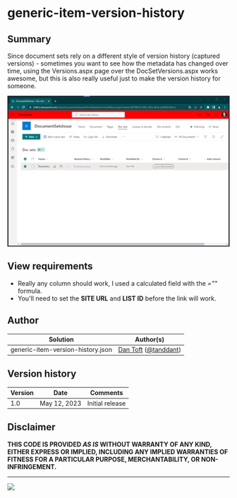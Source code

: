 # generic-item-version-history

## Summary
Since document sets rely on a different style of version history (captured versions) - sometimes you want to see how the metadata has changed over time, using the Versions.aspx page over the DocSetVersions.aspx works awesome, but this is also really useful just to make the version history for someone.

![screenshot of the sample](./assets/screenshot.gif)

## View requirements

- Really any column should work, I used a calculated field with the _=""_ formula.
- You'll need to set the __SITE URL__ and __LIST ID__ before the link will work.

## Author

| Solution                          | Author(s)                                                                           |
| --------------------------------- | ----------------------------------------------------------------------------------- |
| generic-item-version-history.json | [Dan Toft](https://github.com/Tanddant) ([@tanddant](https://twitter.com/tanddant)) |

## Version history

| Version | Date         | Comments        |
| ------- | ------------ | --------------- |
| 1.0     | May 12, 2023 | Initial release |

## Disclaimer

**THIS CODE IS PROVIDED *AS IS* WITHOUT WARRANTY OF ANY KIND, EITHER EXPRESS OR IMPLIED, INCLUDING ANY IMPLIED WARRANTIES OF FITNESS FOR A PARTICULAR PURPOSE, MERCHANTABILITY, OR NON-INFRINGEMENT.**

---

<img src="https://pnptelemetry.azurewebsites.net/list-formatting/column-samples/generic-item-version-history" />